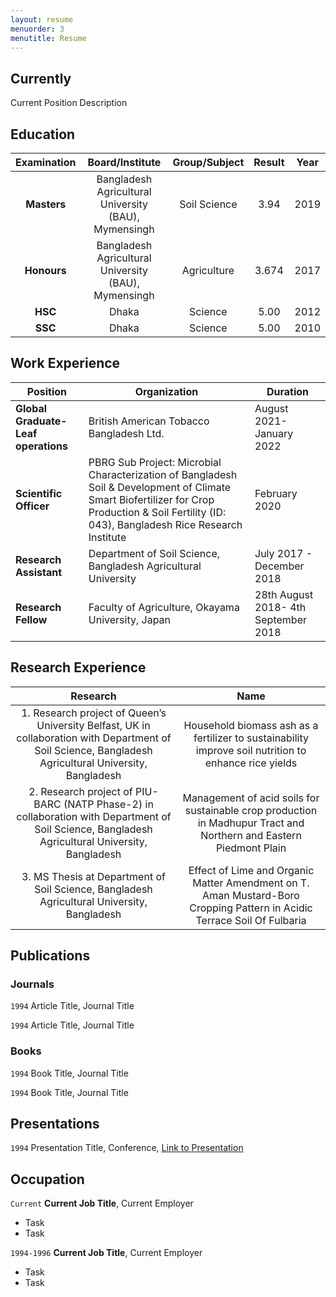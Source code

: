 ```yaml
---
layout: resume
menuorder: 3
menutitle: Resume
---
```

## Currently

Current Position Description

## Education
| Examination  | Board/Institute | Group/Subject  | Result | Year |
| :---:  | :---:  | :---:  | :---:  | :---:  |
| **Masters**  | Bangladesh Agricultural University (BAU), Mymensingh | Soil Science  | 3.94  | 2019  |
| **Honours**  | Bangladesh Agricultural University (BAU), Mymensingh  | Agriculture  | 3.674  | 2017  |
| **HSC**  | Dhaka  | Science | 5.00  | 2012 |
| **SSC**  | Dhaka  | Science  | 5.00  | 2010  |


## Work Experience

| Position  | Organization | Duration |
| ------------- | ------------- | ------------- |
| **Global Graduate-Leaf operations**  | British American Tobacco Bangladesh Ltd.  | August 2021-January 2022 |
| **Scientific Officer**  | PBRG Sub Project: Microbial Characterization of Bangladesh Soil & Development of Climate Smart Biofertilizer for Crop Production & Soil Fertility (ID: 043), Bangladesh Rice Research Institute  | February 2020  |
| **Research Assistant**  | Department of Soil Science, Bangladesh Agricultural University  | July 2017 - December 2018 |
| **Research Fellow** | Faculty of Agriculture, Okayama University, Japan | 28th August 2018- 4th September 2018 |


## Research Experience
| Research  | Name |
| :---:  | :---:  |
| 1. Research project of Queen’s University Belfast, UK in collaboration with Department of Soil Science, Bangladesh Agricultural University, Bangladesh  | Household biomass ash as a fertilizer to sustainability improve soil nutrition to enhance rice yields  |
| 2. Research project of PIU-BARC (NATP Phase-2) in collaboration with Department of Soil Science, Bangladesh Agricultural University, Bangladesh  | Management of acid soils for sustainable crop production in Madhupur Tract and Northern and Eastern Piedmont Plain  |
| 3. MS Thesis at Department of Soil Science, Bangladesh Agricultural University, Bangladesh | Effect of Lime and Organic Matter Amendment on T. Aman Mustard-Boro Cropping Pattern in Acidic Terrace Soil Of Fulbaria |

## Publications

<!-- A list is also available [online](https://scholar.google.co.uk/citations?user=LTOTl0YAAAAJ) -->

### Journals

`1994`
Article Title, Journal Title

`1994`
Article Title, Journal Title

### Books

`1994`
Book Title, Journal Title

`1994`
Book Title, Journal Title


## Presentations

`1994`
Presentation Title, Conference, <a href="https://MyWebsite.tld/presentation1">Link to Presentation</a>


## Occupation

`Current`
__Current Job Title__, Current Employer 

- Task
- Task

`1994-1996`
__Current Job Title__, Current Employer 

- Task
- Task



<!-- ### Footer

Last updated: May 2013 -->


